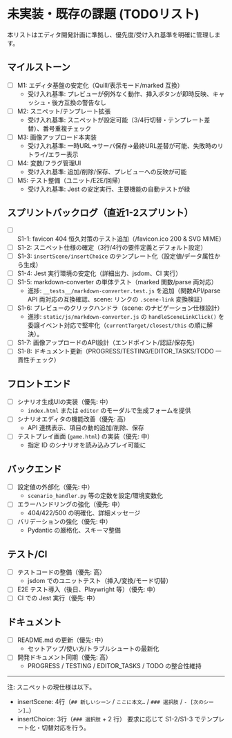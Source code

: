 # 未実装・既存の課題 (TODOリスト)

本リストはエディタ開発計画に準拠し、優先度/受け入れ基準を明確に管理します。

## マイルストーン

- [ ] M1: エディタ基盤の安定化（Quill/表示モード/marked 互換）
  - 受け入れ基準: プレビューが例外なく動作、挿入ボタンが即時反映、キャッシュ・後方互換の警告なし
- [ ] M2: スニペット/テンプレート拡張
  - 受け入れ基準: スニペットが設定可能（3/4行切替・テンプレート差替）、番号重複チェック
- [ ] M3: 画像アップロード本実装
  - 受け入れ基準: 一時URL→サーバ保存→最終URL差替が可能、失敗時のリトライ/エラー表示
- [ ] M4: 変数/フラグ管理UI
  - 受け入れ基準: 追加/削除/保存、プレビューへの反映が可能
- [ ] M5: テスト整備（ユニット/E2E/回帰）
  - 受け入れ基準: Jest の安定実行、主要機能の自動テストが緑

## スプリントバックログ（直近1-2スプリント）

- [ ] S1-1: favicon 404 恒久対策のテスト追加（/favicon.ico 200 & SVG MIME）
- [ ] S1-2: スニペット仕様の確定（3行/4行の要件定義とデフォルト設定）
- [ ] S1-3: `insertScene/insertChoice` のテンプレート化（設定値/データ属性から生成）
- [ ] S1-4: Jest 実行環境の安定化（詳細出力、jsdom、CI 実行）
- [ ] S1-5: markdown-converter の単体テスト（marked 関数/parse 両対応）
  - 進捗: `__tests__/markdown-converter.test.js` を追加（関数API/parse API 両対応の互換確認、scene: リンクの `.scene-link` 変換検証）
- [ ] S1-6: プレビューのクリックハンドラ（scene: のナビゲーション仕様設計）
  - 進捗: `static/js/markdown-converter.js` の `handleSceneLinkClick()` を委譲イベント対応で堅牢化（`currentTarget/closest/this` の順に解決）。
- [ ] S1-7: 画像アップロードのAPI設計（エンドポイント/認証/保存先）
- [ ] S1-8: ドキュメント更新（PROGRESS/TESTING/EDITOR_TASKS/TODO 一貫性チェック）

## フロントエンド

- [ ] シナリオ生成UIの実装（優先: 中）
  - `index.html` または `editor` のモーダルで生成フォームを提供
- [ ] シナリオエディタの機能改善（優先: 高）
  - API 連携表示、項目の動的追加/削除、保存
- [ ] テストプレイ画面 (`game.html`) の実装（優先: 中）
  - 指定 ID のシナリオを読み込みプレイ可能に

## バックエンド

- [ ] 設定値の外部化（優先: 中）
  - `scenario_handler.py` 等の定数を設定/環境変数化
- [ ] エラーハンドリングの強化（優先: 中）
  - 404/422/500 の明確化、詳細メッセージ
- [ ] バリデーションの強化（優先: 中）
  - Pydantic の厳格化、スキーマ整備

## テスト/CI

- [ ] テストコードの整備（優先: 高）
  - jsdom でのユニットテスト（挿入/変換/モード切替）
- [ ] E2E テスト導入（後日、Playwright 等）（優先: 中）
- [ ] CI での Jest 実行（優先: 中）

## ドキュメント

- [ ] README.md の更新（優先: 中）
  - セットアップ/使い方/トラブルシュートの最新化
- [ ] 開発ドキュメント同期（優先: 高）
  - PROGRESS / TESTING / EDITOR_TASKS / TODO の整合性維持

---

注: スニペットの現仕様は以下。
- insertScene: 4行（`## 新しいシーン` / `ここに本文…` / `### 選択肢` / `- [次のシーン]…`）
- insertChoice: 3行（`### 選択肢` + 2 行）
要求に応じて S1-2/S1-3 でテンプレート化・切替対応を行う。
